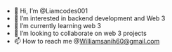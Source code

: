 - 👋 Hi, I’m @Liamcodes001
- 👀 I’m interested in backend development and Web 3
- 🌱 I’m currently learning  web 3 
- 💞️ I’m looking to collaborate on web 3 projects 
- 📫 How to reach me @Williamsanih60@gmail.com 

<!---
Liamcodes001/Liamcodes001 is a ✨ special ✨ repository because its `README.md` (this file) appears on your GitHub profile.
You can click the Preview link to take a look at your changes.
--->
